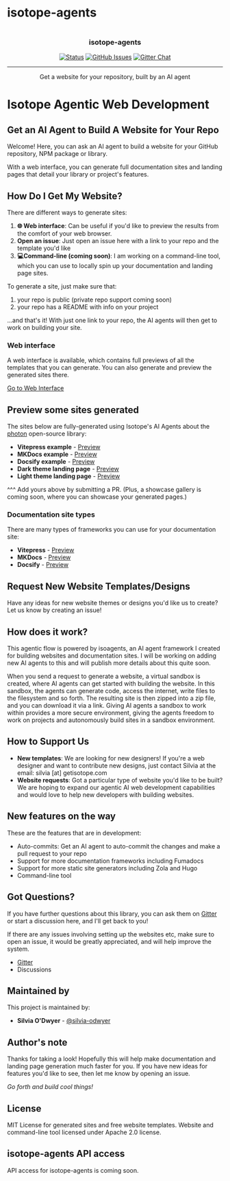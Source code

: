 # isotope-agents

<p align="center">
  <a href="" rel="noopener">
 <img src=""></a>
</p>

<h3 align="center">isotope-agents</h3>

<div align="center">
    
  [![Status](https://img.shields.io/badge/status-active-success.svg?logo=statuspal)]()
  [![GitHub Issues](https://img.shields.io/github/issues/silvia-odwyer/photon.svg?logo=github)](https://github.com/silvia-odwyer/isotope-agents/issues)
  [![Gitter Chat](https://img.shields.io/gitter/room/silvia-odwyer/isotope-agents?color=cyan&logo=Gitter)](https://gitter.im/isotope/community "Gitter chat")


</div>

---

<p align="center"> Get a website for your repository, built by an AI agent
    <br>
</p>


# Isotope Agentic Web Development
## Get an AI Agent to Build A Website for Your Repo

Welcome! Here, you can ask an AI agent to build a website for your GitHub repository, NPM package or library.

With a web interface, you can generate full documentation sites and landing pages that detail your library or project's features.

## How Do I Get My Website?
There are different ways to generate sites:

1. **🌐 Web interface**: Can be useful if you'd like to preview the results from the comfort of your web browser.
2. **Open an issue**: Just open an issue here with a link to your repo and the template you'd like
3. **💻Command-line (coming soon)**: I am working on a command-line tool, which you can use to locally spin up your documentation and landing page sites.

To generate a site, just make sure that:
1. your repo is public (private repo support coming soon)
2. your repo has a README with info on your project 

...and that's it! With just one link to your repo, the AI agents will then get to work on building your site.

<!-- ### Command-line tool
Using the command-line tool, you can generate documentation for your sites locally. -->

### Web interface
A web interface is available, which contains full previews of all the templates that you can generate. You can also generate and preview the generated sites there.

[Go to Web Interface](https://silvia-odwyer.github.io/isotope-agents)

<!-- ### Opening an Issue
Simply open an issue here and provide a link to your open-source repo. Then, choose a template from the selection here.

You can export the results to HTML/CSS or Next.js. If there are any other edits you'd like to make, you can ask your assigned AI agent or the maintainer of this repo (who is human!). -->

## Preview some sites generated
The sites below are fully-generated using Isotope's AI Agents about the [photon](https://github.com/silvia-odwyer/photon) open-source library: 

- **Vitepress example** - [Preview]()
- **MKDocs example** - [Preview]()
- **Docsify example** - [Preview]()
- **Dark theme landing page** - [Preview]()
- **Light theme landing page** - [Preview]()

^^^ Add yours above by submitting a PR. (Plus, a showcase gallery is coming soon, where you can showcase your generated pages.)

### Documentation site types
There are many types of frameworks you can use for your documentation site:
- **Vitepress** - [Preview]()
- **MKDocs** - [Preview]()
- **Docsify** - [Preview]()
<!-- - **Docusaurus** - [Preview]() -->
<!-- - **Fumadocs** - [Preview]() -->

## Request New Website Templates/Designs
Have any ideas for new website themes or designs you'd like us to create? Let us know by creating an issue!

## How does it work?
This agentic flow is powered by isoagents, an AI agent framework I created for building websites and documentation sites. I will be working on adding new AI agents to this and will publish more details about this quite soon.

When you send a request to generate a website, a virtual sandbox is created, where AI agents can get started with building the website. In this sandbox, the agents can generate code, access the internet, write files to the filesystem and so forth. The resulting site is then zipped into a zip file, and you can download it via a link. Giving AI agents a sandbox to work within provides a more secure environment, giving the agents freedom to work on projects and autonomously build sites in a sandbox environment.

## How to Support Us
- **New templates**: We are looking for new designers! If you're a web designer and want to contribute new designs, just contact Silvia at the email: silvia [at] getisotope.com
- **Website requests**: Got a particular type of website you'd like to be built? We are hoping to expand our agentic AI web development capabilities and would love to help new developers with building websites.

<!-- ## Share Your New Website
Want to share your new website with your followers on social media? You'll also get a series of shareables you can use to quickly share to Twitter. -->

<!-- ## Stay up to date
Keep up-to-date on the latest updates by subscribing to our newsletter [here](https://getisotope.com/subscribe). -->

## New features on the way
These are the features that are in development:
- Auto-commits: Get an AI agent to auto-commit the changes and make a pull request to your repo
- Support for more documentation frameworks including Fumadocs
- Support for more static site generators including Zola and Hugo 
- Command-line tool

## Got Questions?
If you have further questions about this library, you can ask them on [Gitter](https://gitter.im/isotope-agents/community) or start a discussion here, and I'll get back to you!

If there are any issues involving setting up the websites etc, make sure to open an issue, it would be greatly appreciated, and will help improve the system.

- [Gitter](https://gitter.im/isotope-agents/community)
- Discussions
<!--- Contact me on Twitter-->


## Maintained by
This project is maintained by:
* **Silvia O'Dwyer** - [@silvia-odwyer](https://github.com/silvia-odwyer)

## Author's note
Thanks for taking a look! Hopefully this will help make documentation and landing page generation much faster for you.
If you have new ideas for features you'd like to see, then let me know by opening an issue. 

*Go forth and build cool things!*

## License
MIT License for generated sites and free website templates.
Website and command-line tool licensed under Apache 2.0 license.

## isotope-agents API access
API access for isotope-agents is coming soon.